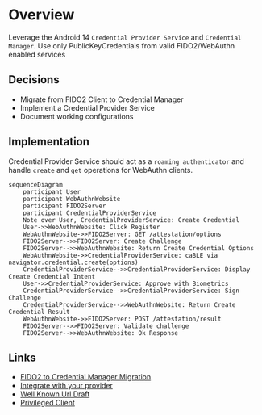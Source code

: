 # Overview

Leverage the Android 14 `Credential Provider Service` and `Credential Manager`. Use only PublicKeyCredentials from valid FIDO2/WebAuthn enabled services

## Decisions

- Migrate from FIDO2 Client to Credential Manager
- Implement a Credential Provider Service
- Document working configurations

## Implementation

Credential Provider Service should act as a `roaming authenticator` and handle `create` and `get` operations for WebAuthn clients.

```mermaid
sequenceDiagram
    participant User
    participant WebAuthnWebsite
    participant FIDO2Server
    participant CredentialProviderService
    Note over User, CredentialProviderService: Create Credential
    User->>WebAuthnWebsite: Click Register
    WebAuthnWebsite->>FIDO2Server: GET /attestation/options
    FIDO2Server-->>FIDO2Server: Create Challenge
    FIDO2Server-->>WebAuthnWebsite: Return Create Credential Options
    WebAuthnWebsite->>CredentialProviderService: caBLE via navigator.credential.create(options)
    CredentialProviderService-->>CredentialProviderService: Display Create Credential Intent
    User->>CredentialProviderService: Approve with Biometrics
    CredentialProviderService-->>CredentialProviderService: Sign Challenge
    CredentialProviderService-->>WebAuthnWebsite: Return Create Credential Result
    WebAuthnWebsite->>FIDO2Server: POST /attestation/result
    FIDO2Server-->>FIDO2Server: Validate challenge
    FIDO2Server-->>WebAuthnWebsite: Ok Response
```


## Links

- [FIDO2 to Credential Manager Migration](https://developer.android.com/training/sign-in/fido2-migration)
- [Integrate with your provider](https://developer.android.com/training/sign-in/credential-provider)
- [Well Known Url Draft](https://github.com/ms-id-standards/MSIdentityStandardsExplainers/blob/main/PasskeyEndpointsWellKnownUrl/explainer.md#example-1)
- [Privileged Client](https://developer.android.com/training/sign-in/privileged-apps)

